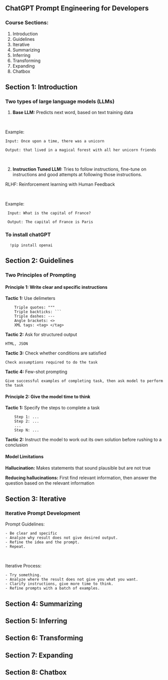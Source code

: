 ## ChatGPT Prompt Engineering for Developers 
### Course Sections:

1. Introduction </br>
2. Guidelines </br>
3. Iterative </br>
4. Summarizing </br>
5. Inferring </br>
6. Transforming </br>
7. Expanding </br>
8. Chatbox </br>

## Section 1: Introduction
### Two types of large language models (LLMs)

1) **Base LLM:** Predicts next word, based on text training data

</br>

   Example:

    Input: Once upon a time, there was a unicorn

    Output: that lived in a magical forest with all her unicorn friends

</br>

2) **Instruction Tuned LLM:** Tries to follow instructions, fine-tune on instructions and good attempts at following those instructions.

RLHF: Reinforcement learning with Human Feedback 

</br>

  Example:

     Input: What is the capital of France?

     Output: The capital of France is Paris
     
     
### To install chatGPT

      !pip install openai
      

## Section 2: Guidelines

### Two Principles of Prompting

#### Principle 1: Write clear and specific instructions

**Tactic 1:** Use delimeters

```
    Triple quotes: """
    Triple backticks: ```
    Triple dashes: ---
    Angle brackets: <>
    XML tags: <tag> </tag>
```

**Tactic 2:** Ask for structured output

```
HTML, JSON
```

**Tactic 3:** Check whether conditions are satisfied 

```
Check assumptions required to do the task
```


**Tactic 4:** Few-shot prompting

```
Give successful examples of completing task, then ask model to perform the task
```

#### **Principle 2: Give the model time to think**

**Tactic 1:** Specify the steps to complete a task

```
    Step 1: ...
    Step 2: ...
    ...
    Step N: ...
```

**Tactic 2:** Instruct the model to work out its own solution before rushing to a conclusion


#### Model Limitations

**Hallucination:** Makes statements that sound plausible but are not true

**Reducing hallucinations:** First find relevant information, then answer the question based on the relevant information


## Section 3: Iterative

### Iterative Prompt Development

Prompt Guidelines:
```
- Be clear and specific
- Analyze why result does not give desired output.
- Refine the idea and the prompt.
- Repeat.
```
</br>

Iterative Process:
```
- Try something.
- Analyze where the result does not give you what you want.
- Clarify instructions, give more time to think.
- Refine prompts with a batch of examples.
```



## Section 4: Summarizing



## Section 5: Inferring


## Section 6: Transforming



## Section 7: Expanding



## Section 8: Chatbox
